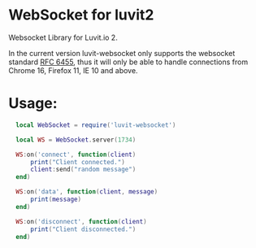 WebSocket for luvit2
===============

Websocket Library for Luvit.io 2.

In the current version luvit-websocket only supports the websocket standard [RFC 6455](http://tools.ietf.org/html/rfc6455),
thus it will only be able to handle connections from Chrome 16, Firefox 11, IE 10 and above.

Usage:
============
```lua
  local WebSocket = require('luvit-websocket')

  local WS = WebSocket.server(1734)

  WS:on('connect', function(client)
      print("Client connected.")
      client:send("random message")
  end)

  WS:on('data', function(client, message)
      print(message)
  end)

  WS:on('disconnect', function(client)
      print("Client disconnected.")
  end)

```
